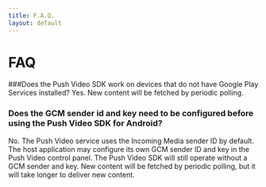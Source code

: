 ```yaml
---
title: F.A.Q.
layout: default 
---
```


# FAQ

###Does the Push Video SDK work on devices that do not have Google Play Services installed?
Yes. New content will be fetched by periodic polling.

### Does the GCM sender id and key need to be configured before using the Push Video SDK for Android?
No. The Push Video service uses the Incoming Media sender ID by default. The host application may configure its own GCM sender ID and key in the Push Video control panel. The Push Video SDK will still operate without a GCM sender and key. New content will be fetched by periodic polling, but it will take longer to deliver new content.

